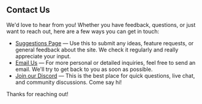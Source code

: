 ## Contact Us

We'd love to hear from you! Whether you have feedback, questions, or just want to reach out, here are a few ways you can get in touch:

- [Suggestions Page](http://localhost:3000/suggestions) — Use this to submit any ideas, feature requests, or general feedback about the site. We check it regularly and really appreciate your input.
- [Email Us](mailto:mail@meminit.com) — For more personal or detailed inquiries, feel free to send an email. We'll try to get back to you as soon as possible.
- [Join our Discord](https://discord.gg/gRtt6Srw65) — This is the best place for quick questions, live chat, and community discussions. Come say hi!

Thanks for reaching out!
